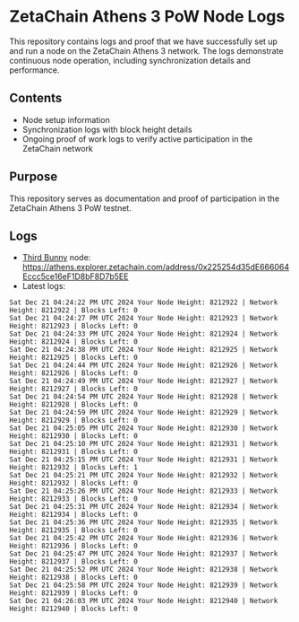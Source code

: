 # ZetaChain Athens 3 PoW Node Logs
This repository contains logs and proof that we have successfully set up and run a node on the ZetaChain Athens 3 network. The logs demonstrate continuous node operation, including synchronization details and performance.

## Contents
- Node setup information
- Synchronization logs with block height details
- Ongoing proof of work logs to verify active participation in the ZetaChain network

## Purpose
This repository serves as documentation and proof of participation in the ZetaChain Athens 3 PoW testnet.

## Logs

- [Third Bunny](https://thirdbunny.xyz/) node: https://athens.explorer.zetachain.com/address/0x225254d35dE666064Eccc5ce16eF1D8bF8D7b5EE
- Latest logs:
```
Sat Dec 21 04:24:22 PM UTC 2024 Your Node Height: 8212922 | Network Height: 8212922 | Blocks Left: 0
Sat Dec 21 04:24:27 PM UTC 2024 Your Node Height: 8212923 | Network Height: 8212923 | Blocks Left: 0
Sat Dec 21 04:24:33 PM UTC 2024 Your Node Height: 8212924 | Network Height: 8212924 | Blocks Left: 0
Sat Dec 21 04:24:38 PM UTC 2024 Your Node Height: 8212925 | Network Height: 8212925 | Blocks Left: 0
Sat Dec 21 04:24:44 PM UTC 2024 Your Node Height: 8212926 | Network Height: 8212926 | Blocks Left: 0
Sat Dec 21 04:24:49 PM UTC 2024 Your Node Height: 8212927 | Network Height: 8212927 | Blocks Left: 0
Sat Dec 21 04:24:54 PM UTC 2024 Your Node Height: 8212928 | Network Height: 8212928 | Blocks Left: 0
Sat Dec 21 04:24:59 PM UTC 2024 Your Node Height: 8212929 | Network Height: 8212929 | Blocks Left: 0
Sat Dec 21 04:25:05 PM UTC 2024 Your Node Height: 8212930 | Network Height: 8212930 | Blocks Left: 0
Sat Dec 21 04:25:10 PM UTC 2024 Your Node Height: 8212931 | Network Height: 8212931 | Blocks Left: 0
Sat Dec 21 04:25:15 PM UTC 2024 Your Node Height: 8212931 | Network Height: 8212932 | Blocks Left: 1
Sat Dec 21 04:25:21 PM UTC 2024 Your Node Height: 8212932 | Network Height: 8212932 | Blocks Left: 0
Sat Dec 21 04:25:26 PM UTC 2024 Your Node Height: 8212933 | Network Height: 8212933 | Blocks Left: 0
Sat Dec 21 04:25:31 PM UTC 2024 Your Node Height: 8212934 | Network Height: 8212934 | Blocks Left: 0
Sat Dec 21 04:25:36 PM UTC 2024 Your Node Height: 8212935 | Network Height: 8212935 | Blocks Left: 0
Sat Dec 21 04:25:42 PM UTC 2024 Your Node Height: 8212936 | Network Height: 8212936 | Blocks Left: 0
Sat Dec 21 04:25:47 PM UTC 2024 Your Node Height: 8212937 | Network Height: 8212937 | Blocks Left: 0
Sat Dec 21 04:25:52 PM UTC 2024 Your Node Height: 8212938 | Network Height: 8212938 | Blocks Left: 0
Sat Dec 21 04:25:58 PM UTC 2024 Your Node Height: 8212939 | Network Height: 8212939 | Blocks Left: 0
Sat Dec 21 04:26:03 PM UTC 2024 Your Node Height: 8212940 | Network Height: 8212940 | Blocks Left: 0
```
